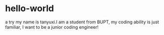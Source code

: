 # hello-world
a try
my name is tanyuxi.I am a student from BUPT, my coding ability is just familiar, I want to be a junior coding engineer!
